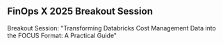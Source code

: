 ## FinOps X 2025 Breakout Session

Breakout Session: "Transforming Databricks Cost Management Data into the FOCUS Format: A Practical Guide"